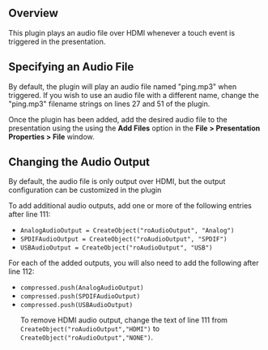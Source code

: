 Overview
---------

<p>This plugin plays an audio file over HDMI whenever a touch event is triggered in the presentation.</p>

Specifying an Audio File
---------------------------
<p>By default, the plugin will play an audio file named "ping.mp3" when triggered. If you wish to use an audio file with a different name, change the "ping.mp3" filename strings on lines 27 and 51 of the plugin. 
<p>Once the plugin has been added, add the desired audio file to the presentation using the using the <strong>Add Files</strong> option in the <strong>File > Presentation Properties > File</strong> window.</p>

Changing the Audio Output
-------------------------
<p>By default, the audio file is only output over HDMI, but the output configuration can be customized in the plugin</p>
<p>To add additional audio outputs, add one or more of the following entries after line 111:</p>
<ul>
<li><code>AnalogAudioOutput = CreateObject("roAudioOutput", "Analog")</code>
<li><code>SPDIFAudioOutput = CreateObject("roAudioOutput", "SPDIF")</code>
<li><code>USBAudioOutput = CreateObject("roAudioOutput", "USB")</code>
</ul>
<p>For each of the added outputs, you will also need to add the following after line 112:</p>
<ul>
<li><code>compressed.push(AnalogAudioOutput)</code></li>
<li><code>compressed.push(SPDIFAudioOutput)</code></li>
<li><code>compressed.push(USBAudioOutput)</code></li>

<p>To remove HDMI audio output, change the text of line 111 from <code>CreateObject("roAudioOutput","HDMI")</code> to <code>CreateObject("roAudioOutput","NONE")</code>.</p>
